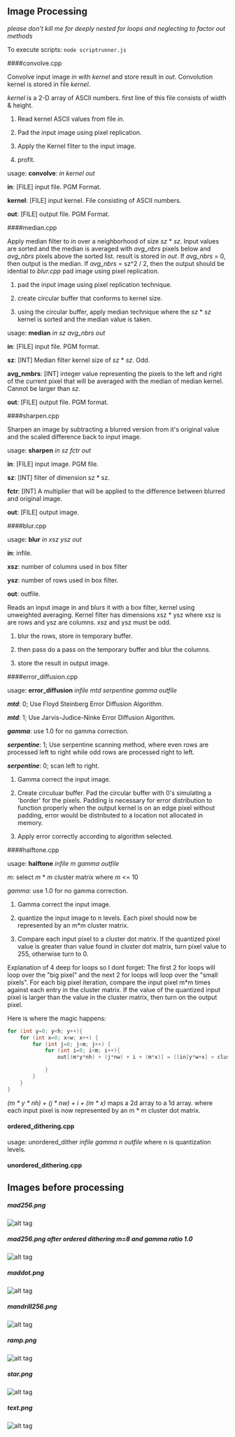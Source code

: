 ## Image Processing
*please don't kill me for deeply nested for loops and neglecting to factor out methods*

To execute scripts: 
    ```
    node scriptrunner.js
    ```

####convolve.cpp

Convolve input image *in* with *kernel* and store result in *out*. Convolution kernel is stored
in file *kernel*. 

*kernel* is a 2-D array of ASCII numbers. first line of this file consists of width & height.

1. Read kernel ASCII values from file *in*.

2. Pad the input image using pixel replication.

3. Apply the Kernel filter to the input image. 

4. profit.

usage: __convolve__: *in* *kernel* *out*

__in__: [FILE] input file. PGM Format.

__kernel__: [FILE] input kernel. File consisting of ASCII numbers.

__out__: [FILE] output file. PGM Format.



####median.cpp

Apply median filter to *in* over a neighborhood of size *sz* * *sz*. Input values are sorted
and the median is averaged with *avg_nbrs* pixels below and *avg_nbrs* pixels above the sorted list.
result is stored in *out*. If *avg_nbrs* = 0, then output is the median. If *avg_nbrs* = sz^2 / 2,
then the output should be idential to *blur.cpp* pad image using pixel replication.

1. pad the input image using pixel replication technique.

2. create circular buffer that conforms to kernel size.

3. using the circular buffer, apply median technique where the *sz* * *sz* kernel is sorted
and the median value is taken. 

usage: __median__ *in* *sz* *avg_nbrs* *out*

__in__: [FILE] input file. PGM format.

__sz__: [INT] Median filter kernel size of *sz* * *sz*. Odd.

__avg_nmbrs__: [INT] integer value representing the pixels to the left and right of the current
pixel that will be averaged with the median of median kernel. Cannot be larger than *sz*.

__out__: [FILE] output file. PGM format.




####sharpen.cpp

Sharpen an image by subtracting a blurred version from it's original value and the scaled
difference back to input image.

usage: __sharpen__ *in* *sz* *fctr* *out*

__in__: [FILE] input image. PGM file.

__sz__: [INT] filter of dimension sz * sz.

__fctr__: [INT] A multiplier that will be applied to the difference between blurred
and original image.

__out__: [FILE] output image.


####blur.cpp

usage: __blur__ *in* *xsz* *ysz* *out*

__in__: infile.

__xsz__: number of columns used in box filter

__ysz__: number of rows used in box filter.

__out__: outfile.

Reads an input image in and blurs it with a box filter, kernel using unweighted averaging.
Kernel filter has dimensions xsz * ysz where xsz is are rows and ysz are columns. xsz and
ysz must be odd.

1. blur the rows, store in temporary buffer.

2. then pass do a pass on the temporary buffer and blur the columns.

3. store the result in output image.



####error_diffusion.cpp

usage: __error_diffusion__ *infile* *mtd* *serpentine* *gamma* *outfile*

__*mtd*__: 0; Use Floyd Steinberg Error Diffusion Algorithm.

__*mtd*__: 1; Use Jarvis-Judice-Ninke Error Diffusion Algorithm.

__*gamma*__: use 1.0 for no gamma correction.

__*serpentine*__: 1; Use serpentine scanning method, where even rows are processed left to right while 
odd rows are processed right to left.

__*serpentine*__: 0; scan left to right.

1. Gamma correct the input image.

2. Create circuluar buffer. Pad the circular buffer with 0's simulating a 'border' for the pixels. 
Padding is necessary for error distribution to function properly when the output kernel is on an edge pixel
without padding, error would be distributed to a location not allocated in memory. 

3. Apply error correctly according to algorithm selected. 

####halftone.cpp

usage: __halftone__ *infile* *m* *gamma* *outfile*

*m*: select *m* * *m* cluster matrix where *m* <= 10

*gamma*: use 1.0 for no gamma correction.


1. Gamma correct the input image.

2. quantize the input image to n levels. Each pixel should now be represented by an m*m cluster matrix.

3. Compare each input pixel to a cluster dot matrix. If the quantized pixel value
is greater than value found in cluster dot matrix, turn pixel value to 255, otherwise turn to 0.

Explanation of 4 deep for loops so I dont forget:
The first 2 for loops will loop over the "big pixel" and the next 2 for loops will loop over the "small pixels".
For each big pixel iteration, compare the input pixel m*m times against each entry in the cluster matrix.
If the value of the quantized input pixel is larger than the value in the cluster matrix, then turn on the
output pixel. 

Here is where the magic happens:

```C++
for (int y=0; y<h; y++){
    for (int x=0; x<w; x++) {
        for (int j=0; j<m; j++) {
            for (int i=0; i<m; i++){
                out[(m*y*nh) + (j*nw) + i + (m*x)] = ((in[y*w+x] > clusterDot[i][j])] 255 : 0);

            }
        }
    }
}
```

*(m * y * nh) + (j * nw) + i + (m * x)* maps a 2d array to a 1d array. where each input pixel is now represented
by an m * m cluster dot matrix.

#### ordered_dithering.cpp

usage: unordered_dither *infile* *gamma* *n* *outfile* where n is quantization levels.

#### unordered_dithering.cpp


## Images before processing
##### mad256.png
![alt tag](https://raw.github.com/brianwu02/ImageProcessing/master/images/mad256.png)
##### mad256.png after ordered dithering m=8 and gamma ratio 1.0
![alt tag](https://raw.github.com/brianwu02/ImageProcessing/master/images/odithered8_mad256.png)
##### maddot.png
![alt tag](https://raw.github.com/brianwu02/ImageProcessing/master/images/maddot.png)
##### mandrill256.png
![alt tag](https://raw.github.com/brianwu02/ImageProcessing/master/images/mandrill256.png)
##### ramp.png
![alt tag](https://raw.github.com/brianwu02/ImageProcessing/master/images/ramp.png)
##### star.png
![alt tag](https://raw.github.com/brianwu02/ImageProcessing/master/images/star.png)
##### text.png
![alt tag](https://raw.github.com/brianwu02/ImageProcessing/master/images/text.png)


